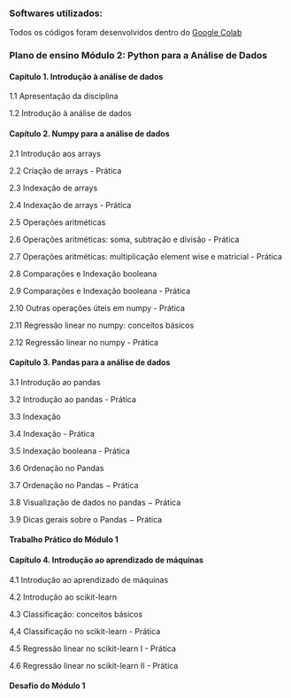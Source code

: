 ### Softwares utilizados: 

Todos os códigos foram desenvolvidos dentro do [Google Colab](https://colab.research.google.com/)


### Plano de ensino Módulo 2: Python para a Análise de Dados

#### Capítulo 1. Introdução à análise de dados

1.1 Apresentação da disciplina

1.2 Introdução à análise de dados

 
#### Capítulo 2. Numpy para a análise de dados

2.1 Introdução aos arrays

2.2 Criação de arrays - Prática

2.3 Indexação de arrays

2.4 Indexação de arrays - Prática

2.5 Operações aritméticas

2.6 Operações aritméticas: soma, subtração e divisão  - Prática

2.7 Operações aritméticas: multiplicação element wise e matricial  - Prática

2.8 Comparações e Indexação booleana

2.9 Comparações e Indexação booleana - Prática

2.10 Outras operações úteis em numpy - Prática

2.11 Regressão linear no numpy: conceitos básicos

2.12 Regressão linear no numpy - Prática


#### Capítulo 3. Pandas para a análise de dados

3.1 Introdução ao pandas

3.2 Introdução ao pandas - Prática

3.3 Indexação

3.4 Indexação - Prática

3.5 Indexação booleana - Prática

3.6 Ordenação no Pandas

3.7 Ordenação no Pandas − Prática

3.8 Visualização de dados no pandas − Prática

3.9 Dicas gerais sobre o Pandas − Prática


#### Trabalho Prático do Módulo 1

 
#### Capítulo 4. Introdução ao aprendizado de máquinas

4.1 Introdução ao aprendizado de máquinas

4.2 Introdução ao scikit-learn

4.3 Classificação: conceitos básicos

4,4 Classificação no scikit-learn - Prática

4.5 Regressão linear no scikit-learn I - Prática

4.6 Regressão linear no scikit-learn II - Prática


#### Desafio do Módulo 1